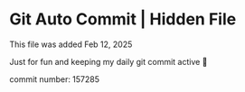 # Git Auto Commit | Hidden File

This file was added Feb 12, 2025

Just for fun and keeping my daily git commit active 🤪

commit number: 157285

